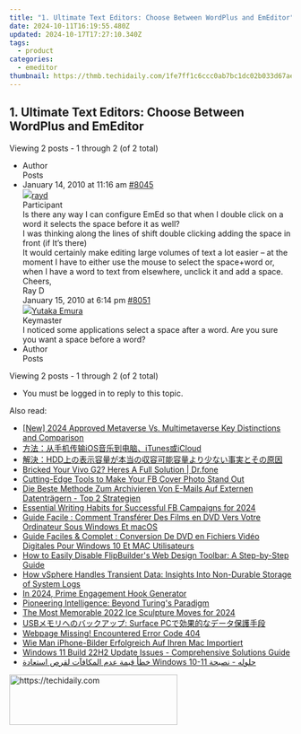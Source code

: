 ```yaml
---
title: "1. Ultimate Text Editors: Choose Between WordPlus and EmEditor"
date: 2024-10-11T16:19:55.480Z
updated: 2024-10-17T17:27:10.340Z
tags:
  - product
categories:
  - emeditor
thumbnail: https://thmb.techidaily.com/1fe7ff1c6ccc0ab7bc1dc02b033d67aea4e7d6e05ae451c6e295e56be2a3c200.jpg
---
```


## 1. Ultimate Text Editors: Choose Between WordPlus and EmEditor

Viewing 2 posts - 1 through 2 (of 2 total)

* Author  
Posts
* January 14, 2010 at 11:16 am [#8045](https://tools.techidaily.com/emeditor/products/)  
[![](https://secure.gravatar.com/avatar/fb579a5e0ce4ee63c91f46d597e7c92f?s=80&d=identicon&r=g)rayd](https://www.emeditor.com/forums/users/rayd/ "View rayd's profile")  
Participant  
 Is there any way I can configure EmEd so that when I double click on a word it selects the space before it as well?  
 I was thinking along the lines of shift double clicking adding the space in front (if It’s there)  
 It would certainly make editing large volumes of text a lot easier – at the moment I have to either use the mouse to select the space+word or, when I have a word to text from elsewhere, unclick it and add a space.  
 Cheers,  
 Ray D  
January 15, 2010 at 6:14 pm [#8051](https://tools.techidaily.com/emeditor/products/)  
[![](https://secure.gravatar.com/avatar/a0a6377144ed3636f985d87303f65ed2?s=80&d=identicon&r=g)Yutaka Emura](https://www.emeditor.com/forums/users/yemura/ "View Yutaka Emura's profile")  
Keymaster  
I noticed some applications select a space after a word. Are you sure you want a space before a word?
* Author  
Posts

Viewing 2 posts - 1 through 2 (of 2 total)

* You must be logged in to reply to this topic.

<ins class="adsbygoogle"
     style="display:block"
     data-ad-format="autorelaxed"
     data-ad-client="ca-pub-7571918770474297"
     data-ad-slot="1223367746"></ins>

<ins class="adsbygoogle"
     style="display:block"
     data-ad-client="ca-pub-7571918770474297"
     data-ad-slot="8358498916"
     data-ad-format="auto"
     data-full-width-responsive="true"></ins>

<span class="atpl-alsoreadstyle">Also read:</span>
<div><ul>
<li><a href="https://fox-cloud.techidaily.com/new-2024-approved-metaverse-vs-multimetaverse-key-distinctions-and-comparison/"><u>[New] 2024 Approved Metaverse Vs. Multimetaverse Key Distinctions and Comparison</u></a></li>
<li><a href="https://win-hacks.techidaily.com/iositunesicloud/"><u>方法：从手机传输iOS音乐到电脑、iTunes或iCloud</u></a></li>
<li><a href="https://win-hacks.techidaily.com/1728495273015-hdd/"><u>解決：HDD上の表示容量が本当の収容可能容量より少ない事実とその原因</u></a></li>
<li><a href="https://howto.techidaily.com/bricked-your-vivo-g2-heres-a-full-solution-drfone-by-drfone-fix-android-problems-fix-android-problems/"><u>Bricked Your Vivo G2? Heres A Full Solution | Dr.fone</u></a></li>
<li><a href="https://facebook-clips.techidaily.com/cutting-edge-tools-to-make-your-fb-cover-photo-stand-out/"><u>Cutting-Edge Tools to Make Your FB Cover Photo Stand Out</u></a></li>
<li><a href="https://win-hacks.techidaily.com/die-beste-methode-zum-archivieren-von-e-mails-auf-externen-datentragern-top-2-strategien/"><u>Die Beste Methode Zum Archivieren Von E-Mails Auf Externen Datenträgern - Top 2 Strategien</u></a></li>
<li><a href="https://facebook-clips.techidaily.com/essential-writing-habits-for-successful-fb-campaigns-for-2024/"><u>Essential Writing Habits for Successful FB Campaigns for 2024</u></a></li>
<li><a href="https://eaxpv-info.techidaily.com/guide-facile-comment-transferer-des-films-en-dvd-vers-votre-ordinateur-sous-windows-et-macos/"><u>Guide Facile : Comment Transférer Des Films en DVD Vers Votre Ordinateur Sous Windows Et macOS</u></a></li>
<li><a href="https://discover-alternatives.techidaily.com/guide-faciles-and-complet-conversion-de-dvd-en-fichiers-video-digitales-pour-windows-10-et-mac-utilisateurs/"><u>Guide Faciles & Complet : Conversion De DVD en Fichiers Vidéo Digitales Pour Windows 10 Et MAC Utilisateurs</u></a></li>
<li><a href="https://win-special.techidaily.com/how-to-easily-disable-flipbuilders-web-design-toolbar-a-step-by-step-guide/"><u>How to Easily Disable FlipBuilder's Web Design Toolbar: A Step-by-Step Guide</u></a></li>
<li><a href="https://win-hacks.techidaily.com/how-vsphere-handles-transient-data-insights-into-non-durable-storage-of-system-logs/"><u>How vSphere Handles Transient Data: Insights Into Non-Durable Storage of System Logs</u></a></li>
<li><a href="https://article-helps.techidaily.com/in-2024-prime-engagement-hook-generator/"><u>In 2024, Prime Engagement Hook Generator</u></a></li>
<li><a href="https://tech-hub.techidaily.com/pioneering-intelligence-beyond-turings-paradigm/"><u>Pioneering Intelligence: Beyond Turing's Paradigm</u></a></li>
<li><a href="https://fox-cloud.techidaily.com/the-most-memorable-2022-ice-sculpture-moves-for-2024/"><u>The Most Memorable 2022 Ice Sculpture Moves for 2024</u></a></li>
<li><a href="https://win-hacks.techidaily.com/usb-surface-pc/"><u>USBメモリへのバックアップ: Surface PCで効果的なデータ保護手段</u></a></li>
<li><a href="https://win-hacks.techidaily.com/webpage-missing-encountered-error-code-404/"><u>Webpage Missing! Encountered Error Code 404</u></a></li>
<li><a href="https://win-hacks.techidaily.com/wie-man-iphone-bilder-erfolgreich-auf-ihren-mac-importiert/"><u>Wie Man iPhone-Bilder Erfolgreich Auf Ihren Mac Importiert</u></a></li>
<li><a href="https://win-hacks.techidaily.com/windows-11-build-22h2-update-issues-comprehensive-solutions-guide/"><u>Windows 11 Build 22H2 Update Issues - Comprehensive Solutions Guide</u></a></li>
<li><a href="https://win-hacks.techidaily.com/khta-kyma-aadm-almkafat-lkrs-astaaada-windows-10-11-hlolh-nsyha/"><u>خطأ قيمة عدم المكافآت لقرص استعادة Windows 10-11 حلوله - نصيحة</u></a></li>
</ul></div>

<!-- affiliate ads begin -->
<a href="https://aligracehair.sjv.io/c/5597632/1997657/19272" target="_top" id="1997657">
  <img src="//a.impactradius-go.com/display-ad/19272-1997657" border="0" alt="https://techidaily.com" width="300" height="90"/>
</a>
<img height="0" width="0" src="https://aligracehair.sjv.io/i/5597632/1997657/19272" style="position:absolute;visibility:hidden;" border="0" />
<!-- affiliate ads end -->

